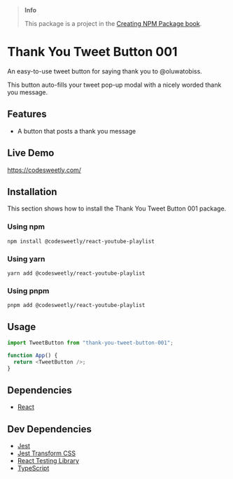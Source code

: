 > **Info**
>
> This package is a project in the [Creating NPM Package book](https://amzn.to/3n5pMHt).

# Thank You Tweet Button 001

An easy-to-use tweet button for saying thank you to @oluwatobiss.

This button auto-fills your tweet pop-up modal with a nicely worded thank you message.

## Features

- A button that posts a thank you message

## Live Demo

https://codesweetly.com/

## Installation

This section shows how to install the Thank You Tweet Button 001 package.

### Using npm

```
npm install @codesweetly/react-youtube-playlist
```

### Using yarn

```
yarn add @codesweetly/react-youtube-playlist
```

### Using pnpm

```
pnpm add @codesweetly/react-youtube-playlist
```

## Usage

```js
import TweetButton from "thank-you-tweet-button-001";

function App() {
  return <TweetButton />;
}
```

## Dependencies

- [React](https://github.com/facebook/react)

## Dev Dependencies

- [Jest](https://github.com/jestjs/jest)
- [Jest Transform CSS](https://github.com/dferber90/jest-transform-css)
- [React Testing Library](https://github.com/testing-library/react-testing-library)
- [TypeScript](https://github.com/Microsoft/TypeScript)
